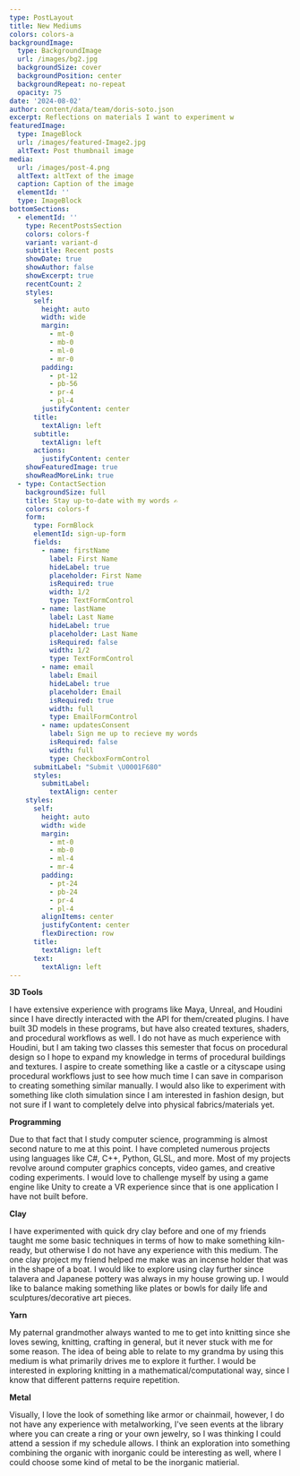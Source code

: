 ```yaml
---
type: PostLayout
title: New Mediums
colors: colors-a
backgroundImage:
  type: BackgroundImage
  url: /images/bg2.jpg
  backgroundSize: cover
  backgroundPosition: center
  backgroundRepeat: no-repeat
  opacity: 75
date: '2024-08-02'
author: content/data/team/doris-soto.json
excerpt: Reflections on materials I want to experiment w
featuredImage:
  type: ImageBlock
  url: /images/featured-Image2.jpg
  altText: Post thumbnail image
media:
  url: /images/post-4.png
  altText: altText of the image
  caption: Caption of the image
  elementId: ''
  type: ImageBlock
bottomSections:
  - elementId: ''
    type: RecentPostsSection
    colors: colors-f
    variant: variant-d
    subtitle: Recent posts
    showDate: true
    showAuthor: false
    showExcerpt: true
    recentCount: 2
    styles:
      self:
        height: auto
        width: wide
        margin:
          - mt-0
          - mb-0
          - ml-0
          - mr-0
        padding:
          - pt-12
          - pb-56
          - pr-4
          - pl-4
        justifyContent: center
      title:
        textAlign: left
      subtitle:
        textAlign: left
      actions:
        justifyContent: center
    showFeaturedImage: true
    showReadMoreLink: true
  - type: ContactSection
    backgroundSize: full
    title: Stay up-to-date with my words ✍️
    colors: colors-f
    form:
      type: FormBlock
      elementId: sign-up-form
      fields:
        - name: firstName
          label: First Name
          hideLabel: true
          placeholder: First Name
          isRequired: true
          width: 1/2
          type: TextFormControl
        - name: lastName
          label: Last Name
          hideLabel: true
          placeholder: Last Name
          isRequired: false
          width: 1/2
          type: TextFormControl
        - name: email
          label: Email
          hideLabel: true
          placeholder: Email
          isRequired: true
          width: full
          type: EmailFormControl
        - name: updatesConsent
          label: Sign me up to recieve my words
          isRequired: false
          width: full
          type: CheckboxFormControl
      submitLabel: "Submit \U0001F680"
      styles:
        submitLabel:
          textAlign: center
    styles:
      self:
        height: auto
        width: wide
        margin:
          - mt-0
          - mb-0
          - ml-4
          - mr-4
        padding:
          - pt-24
          - pb-24
          - pr-4
          - pl-4
        alignItems: center
        justifyContent: center
        flexDirection: row
      title:
        textAlign: left
      text:
        textAlign: left
---
```

**3D Tools**

I have extensive experience with programs like Maya, Unreal, and Houdini since I have directly interacted with the API for them/created plugins. I have built 3D models in these programs, but have also created textures, shaders, and procedural workflows as well. I do not have as much experience with Houdini, but I am taking two classes this semester that focus on procedural design so I hope to expand my knowledge in terms of procedural buildings and textures. I aspire to create something like a castle or a cityscape using procedural workflows just to see how much time I can save in comparison to creating something similar manually. I would also like to experiment with something like cloth simulation since I am interested in fashion design, but not sure if I want to completely delve into physical fabrics/materials yet. 

**Programming** 

Due to that fact that I study computer science, programming is almost second nature to me at this point. I have completed numerous projects using languages like C#, C++, Python, GLSL, and more. Most of my projects revolve around computer graphics concepts, video games, and creative coding experiments. I would love to challenge myself by using a game engine like Unity to create a VR experience since that is one application I have not built before.

**Clay**  

I have experimented with quick dry clay before and one of my friends taught me some basic techniques in terms of how to make something kiln-ready, but otherwise I do not have any experience with this medium. The one clay project my friend helped me make was an incense holder that was in the shape of a boat. I would like to explore using clay further since talavera and Japanese pottery was always in my house growing up. I would like to balance making something like plates or bowls for daily life and sculptures/decorative art pieces. 

**Yarn** 

My paternal grandmother always wanted to me to get into knitting since she loves sewing, knitting, crafting in general, but it never stuck with me for some reason. The idea of being able to relate to my grandma by using this medium is what primarily drives me to explore it further. I would be interested in exploring knitting in a mathematical/computational way, since I know that different patterns require repetition.

**Metal** 

Visually, I love the look of something like armor or chainmail, however, I do not have any experience with metalworking, I've seen events at the library where you can create a ring or your own jewelry, so I was thinking I could attend a session if my schedule allows. I think an exploration into something combining the organic with inorganic could be interesting as well, where I could choose some kind of metal to be the inorganic matierial.

